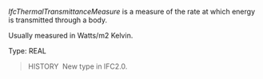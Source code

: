 ﻿_IfcThermalTransmittanceMeasure_ is a measure of the rate at which energy is transmitted through a body.

Usually measured in Watts/m2 Kelvin.

Type: REAL

> HISTORY&nbsp; New type in IFC2.0.